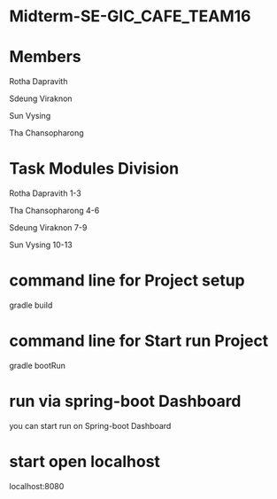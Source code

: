 # Midterm-SE-GIC_CAFE_TEAM16

# Members

Rotha Dapravith

Sdeung Viraknon

Sun Vysing

Tha Chansopharong

# Task Modules Division

Rotha Dapravith 1-3

Tha Chansopharong 4-6

Sdeung Viraknon 7-9

Sun Vysing 10-13

# command line for Project setup

gradle build

# command line for Start run Project

gradle bootRun

# run via spring-boot Dashboard

you can start run on Spring-boot Dashboard

# start open localhost

localhost:8080

